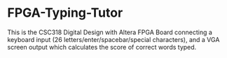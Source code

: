 # FPGA-Typing-Tutor

This is the CSC318 Digital Design with Altera FPGA Board
connecting a keyboard input (26 letters/enter/spacebar/special characters),
and a VGA screen output which calculates the score of correct words typed.
